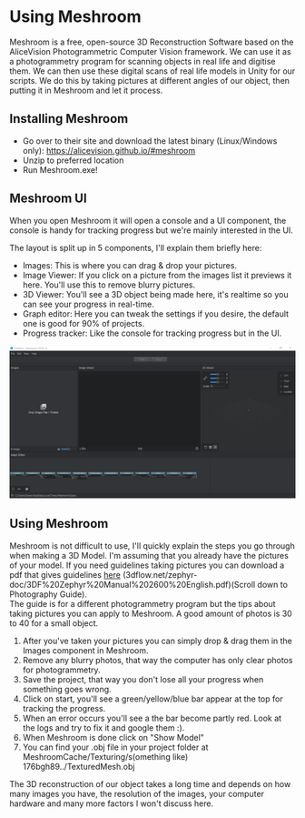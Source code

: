 # Using Meshroom

Meshroom is a free, open-source 3D Reconstruction Software based on the AliceVision Photogrammetric Computer Vision framework. We can use it as a photogrammetry program for scanning objects in real life and digitise them. We can then use these digital scans of real life models in Unity for our scripts. We do this by taking pictures at different angles of our object, then putting it in Meshroom and let it process.

## Installing Meshroom

- Go over to their site and download the latest binary (Linux/Windows only):
https://alicevision.github.io/#meshroom  
- Unzip to preferred location
- Run Meshroom.exe!
  
## Meshroom UI

When you open Meshroom it will open a console and a UI component, the console is handy for tracking progress but we're mainly interested in the UI. 

The layout is split up in 5 components, I'll explain them briefly here:
- Images: This is where you can drag & drop your pictures.  
- Image Viewer: If you click on a picture from the images list it previews it here. You'll use this to remove blurry pictures.  
- 3D  Viewer: You'll see a 3D object being made here, it's realtime so you can see your progress in real-time.
- Graph editor: Here you can tweak the settings if you desire, the default one is good for 90% of projects.  
- Progress tracker: Like the console for tracking progress but in the UI.  

![Meshroom On Startup](https://github.com/RobbeVermeire/BachelorClass2018/blob/master/Images/MeshroomOnStartUp.png)


## Using Meshroom 

Meshroom is not difficult to use, I'll quickly explain the steps you go through when making a 3D Model. I'm assuming that you already have the pictures of your model. If you need guidelines taking pictures you can download a pdf that gives guidelines [here](3dflow.net/zephyr-doc/3DF%20Zephyr%20Manual%202600%20English.pdf)
(3dflow.net/zephyr-doc/3DF%20Zephyr%20Manual%202600%20English.pdf)(Scroll down to Photography Guide).   
The guide is for a different photogrammetry program but the tips about taking pictures you can apply to Meshroom. 
A good amount of photos is 30 to 40 for a small object.

1) After you've taken your pictures you can simply drop & drag them in the Images component in Meshroom.
2) Remove any blurry photos, that way the computer has only clear photos for photogrammetry.
3) Save the project, that way you don't lose all your progress when something goes wrong.
4) Click on start, you'll see a green/yellow/blue bar appear at the top for tracking the progress.
5) When an error occurs you'll see a the bar become partly red. Look at the logs and try to fix it and google them :).
6) When Meshroom is done click on "Show Model"
7) You can find your .obj file in your project folder at MeshroomCache/Texturing/s(omething like) 176bgh89../TexturedMesh.obj

The 3D reconstruction of our object takes a long time and depends on how many images you have, the resolution of the images, your computer hardware and many more factors I won't discuss here.



